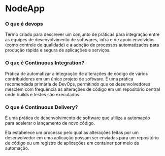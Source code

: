 # NodeApp

### O que é devops
Termo criado para descrever um conjunto de práticas para integração entre as equipes de desenvolvimento de softwares, infra e 
de apoio envolvidas (como controle de qualidade) e a adoção de processos automatizados para produção rápida e segura de aplicações e serviços.

### O que é Continuous Integration?
 Prática de automatizar a integração de alterações de código de vários contribuidores em um único projeto de software. 
 É uma prática recomendada primária de DevOps, 
 permitindo que os desenvolvedores mesclem com frequência as alterações de código em um repositório central onde builds e testes são executados.
 
### O que é Continuous Delivery?
É uma prática de desenvolvimento de software que utiliza a automação para acelerar o lançamento de novo código.

Ela estabelece um processo pelo qual as alterações feitas por um desenvolvedor em uma aplicação possam ser enviadas para um 
repositório de código ou um registro de aplicações em container por meio da automação.
